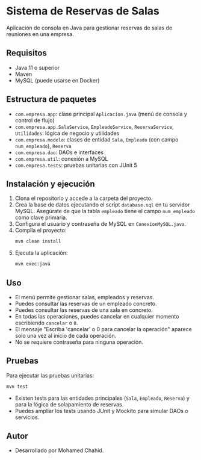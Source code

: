# Sistema de Reservas de Salas

Aplicación de consola en Java para gestionar reservas de salas de reuniones en una empresa.

## Requisitos
- Java 11 o superior
- Maven
- MySQL (puede usarse en Docker)

## Estructura de paquetes
- `com.empresa.app`: clase principal `Aplicacion.java` (menú de consola y control de flujo)
- `com.empresa.app.SalaService`, `EmpleadoService`, `ReservaService`, `Utilidades`: lógica de negocio y utilidades
- `com.empresa.modelo`: clases de entidad `Sala`, `Empleado` (con campo `num_empleado`), `Reserva`
- `com.empresa.dao`: DAOs e interfaces
- `com.empresa.util`: conexión a MySQL
- `com.empresa.tests`: pruebas unitarias con JUnit 5

## Instalación y ejecución
1. Clona el repositorio y accede a la carpeta del proyecto.
2. Crea la base de datos ejecutando el script `database.sql` en tu servidor MySQL. Asegúrate de que la tabla `empleado` tiene el campo `num_empleado` como clave primaria.
3. Configura el usuario y contraseña de MySQL en `ConexionMySQL.java`.
4. Compila el proyecto:
   ```sh
   mvn clean install
   ```
5. Ejecuta la aplicación:
   ```sh
   mvn exec:java
   ```

## Uso
- El menú permite gestionar salas, empleados y reservas.
- Puedes consultar las reservas de un empleado concreto.
- Puedes consultar las reservas de una sala en concreto.
- En todas las operaciones, puedes cancelar en cualquier momento escribiendo `cancelar` o `0`.
- El mensaje "Escriba 'cancelar' o 0 para cancelar la operación" aparece solo una vez al inicio de cada operación.
- No se requiere contraseña para ninguna operación.

## Pruebas
Para ejecutar las pruebas unitarias:
```sh
mvn test
```

- Existen tests para las entidades principales (`Sala`, `Empleado`, `Reserva`) y para la lógica de solapamiento de reservas.
- Puedes ampliar los tests usando JUnit y Mockito para simular DAOs o servicios.

## Autor
- Desarrollado por Mohamed Chahid.
